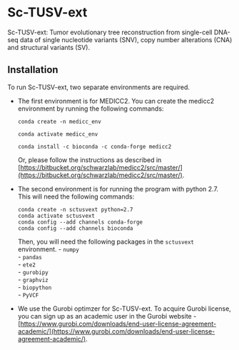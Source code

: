 # Sc-TUSV-ext
Sc-TUSV-ext: Tumor evolutionary tree reconstruction from single-cell DNA-seq data of single nucleotide variants (SNV), copy number alterations (CNA) and structural variants (SV).

## Installation
To run Sc-TUSV-ext, two separate environments are required. 
- The first environment is for MEDICC2. You can create the medicc2 environment by running the following commands: <br>
    ```
    conda create -n medicc_env
    
    conda activate medicc_env
    
    conda install -c bioconda -c conda-forge medicc2
    ```
  Or, please follow the instructions as described in [https://bitbucket.org/schwarzlab/medicc2/src/master/](https://bitbucket.org/schwarzlab/medicc2/src/master/).

- The second environment is for running the program with python 2.7. This will need the following commands: <br>
    ```
    conda create -n sctusvext python=2.7
    conda activate sctusvext
    conda config --add channels conda-forge
    conda config --add channels bioconda
    ```
  Then, you will need the following packages in the  `sctusvext` environment.
      - `numpy` <br>
      - `pandas` <br>
      - `ete2` <br>
      - `gurobipy` <br>
      - `graphviz` <br>
      - `biopython` <br>
      - `PyVCF`
- We use the Gurobi optimzer for Sc-TUSV-ext. To acquire Gurobi license, you can sign up as an academic user in the Gurobi website - [https://www.gurobi.com/downloads/end-user-license-agreement-academic/](https://www.gurobi.com/downloads/end-user-license-agreement-academic/). 
  
